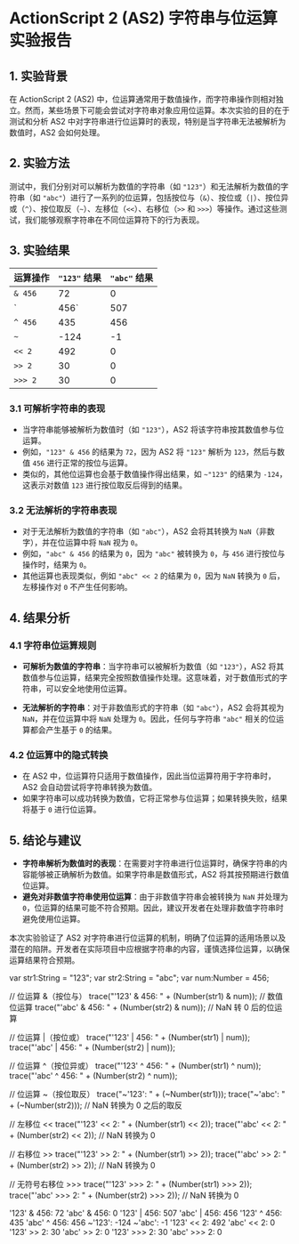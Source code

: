 # ActionScript 2 (AS2) 字符串与位运算实验报告

## 1. **实验背景**
在 ActionScript 2 (AS2) 中，位运算通常用于数值操作，而字符串操作则相对独立。然而，某些场景下可能会尝试对字符串对象应用位运算。本次实验的目的在于测试和分析 AS2 中对字符串进行位运算时的表现，特别是当字符串无法被解析为数值时，AS2 会如何处理。

## 2. **实验方法**
测试中，我们分别对可以解析为数值的字符串（如 `"123"`）和无法解析为数值的字符串（如 `"abc"`）进行了一系列的位运算，包括按位与（`&`）、按位或（`|`）、按位异或（`^`）、按位取反（`~`）、左移位（`<<`）、右移位（`>>` 和 `>>>`）等操作。通过这些测试，我们能够观察字符串在不同位运算符下的行为表现。

## 3. **实验结果**

| 运算操作       | `"123"` 结果 | `"abc"` 结果 |
|----------------|-------------|-------------|
| `& 456`        | 72          | 0           |
| `| 456`        | 507         | 456         |
| `^ 456`        | 435         | 456         |
| `~`            | -124        | -1          |
| `<< 2`         | 492         | 0           |
| `>> 2`         | 30          | 0           |
| `>>> 2`        | 30          | 0           |

### 3.1 **可解析字符串的表现**
- 当字符串能够被解析为数值时（如 `"123"`），AS2 将该字符串按其数值参与位运算。
- 例如，`"123" & 456` 的结果为 `72`，因为 AS2 将 `"123"` 解析为 `123`，然后与数值 `456` 进行正常的按位与运算。
- 类似的，其他位运算也会基于数值操作得出结果，如 `~"123"` 的结果为 `-124`，这表示对数值 `123` 进行按位取反后得到的结果。

### 3.2 **无法解析的字符串表现**
- 对于无法解析为数值的字符串（如 `"abc"`），AS2 会将其转换为 `NaN`（非数字），并在位运算中将 `NaN` 视为 `0`。
- 例如，`"abc" & 456` 的结果为 `0`，因为 `"abc"` 被转换为 `0`，与 `456` 进行按位与操作时，结果为 `0`。
- 其他运算也表现类似，例如 `"abc" << 2` 的结果为 `0`，因为 `NaN` 转换为 `0` 后，左移操作对 `0` 不产生任何影响。

## 4. **结果分析**
### 4.1 **字符串位运算规则**
- **可解析为数值的字符串**：当字符串可以被解析为数值（如 `"123"`），AS2 将其数值参与位运算，结果完全按照数值操作处理。这意味着，对于数值形式的字符串，可以安全地使用位运算。
  
- **无法解析的字符串**：对于非数值形式的字符串（如 `"abc"`），AS2 会将其视为 `NaN`，并在位运算中将 `NaN` 处理为 `0`。因此，任何与字符串 `"abc"` 相关的位运算都会产生基于 `0` 的结果。

### 4.2 **位运算中的隐式转换**
- 在 AS2 中，位运算符只适用于数值操作，因此当位运算符用于字符串时，AS2 会自动尝试将字符串转换为数值。
- 如果字符串可以成功转换为数值，它将正常参与位运算；如果转换失败，结果将基于 `0` 进行位运算。

## 5. **结论与建议**
- **字符串解析为数值时的表现**：在需要对字符串进行位运算时，确保字符串的内容能够被正确解析为数值。如果字符串是数值形式，AS2 将其按预期进行数值位运算。
- **避免对非数值字符串使用位运算**：由于非数值字符串会被转换为 `NaN` 并处理为 `0`，位运算的结果可能不符合预期。因此，建议开发者在处理非数值字符串时避免使用位运算。

本次实验验证了 AS2 对字符串进行位运算的机制，明确了位运算的适用场景以及潜在的陷阱。开发者在实际项目中应根据字符串的内容，谨慎选择位运算，以确保运算结果符合预期。




var str1:String = "123";
var str2:String = "abc";
var num:Number = 456;

// 位运算 &（按位与）
trace("'123' & 456: " + (Number(str1) & num)); // 数值位运算
trace("'abc' & 456: " + (Number(str2) & num)); // NaN 转 0 后的位运算

// 位运算 |（按位或）
trace("'123' | 456: " + (Number(str1) | num));
trace("'abc' | 456: " + (Number(str2) | num));

// 位运算 ^（按位异或）
trace("'123' ^ 456: " + (Number(str1) ^ num));
trace("'abc' ^ 456: " + (Number(str2) ^ num));

// 位运算 ~（按位取反）
trace("~'123': " + (~Number(str1)));
trace("~'abc': " + (~Number(str2)));  // NaN 转换为 0 之后的取反

// 左移位 <<
trace("'123' << 2: " + (Number(str1) << 2));
trace("'abc' << 2: " + (Number(str2) << 2));  // NaN 转换为 0

// 右移位 >>
trace("'123' >> 2: " + (Number(str1) >> 2));
trace("'abc' >> 2: " + (Number(str2) >> 2));  // NaN 转换为 0

// 无符号右移位 >>>
trace("'123' >>> 2: " + (Number(str1) >>> 2));
trace("'abc' >>> 2: " + (Number(str2) >>> 2));  // NaN 转换为 0



'123' & 456: 72
'abc' & 456: 0
'123' | 456: 507
'abc' | 456: 456
'123' ^ 456: 435
'abc' ^ 456: 456
~'123': -124
~'abc': -1
'123' << 2: 492
'abc' << 2: 0
'123' >> 2: 30
'abc' >> 2: 0
'123' >>> 2: 30
'abc' >>> 2: 0
